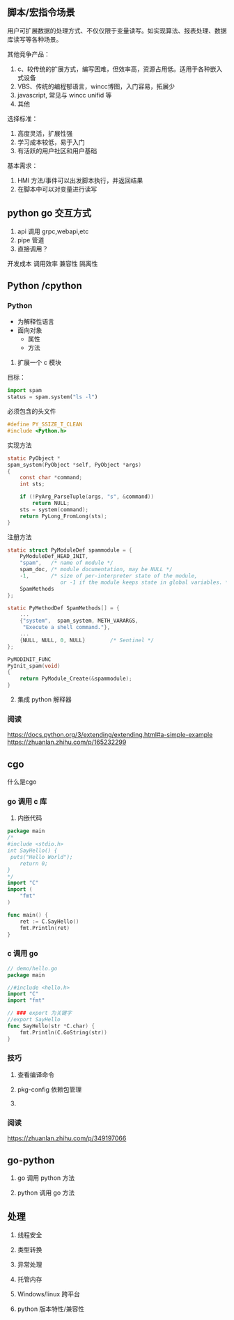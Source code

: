 
## 脚本/宏指令场景

用户可扩展数据的处理方式、不仅仅限于变量读写。如实现算法、报表处理、数据库读写等各种场景。

其他竞争产品：
1. c、较传统的扩展方式，编写困难，但效率高，资源占用低。适用于各种嵌入式设备
2. VBS、传统的编程郁语言，wincc博图，入门容易，拓展少
3. javascript, 常见与 wincc unifid 等
4. 其他

选择标准：
1. 高度灵活，扩展性强
2. 学习成本较低，易于入门
3. 有活跃的用户社区和用户基础

基本需求：
1. HMI 方法/事件可以出发脚本执行，并返回结果
2. 在脚本中可以对变量进行读写


## python go  交互方式

1. api 调用 grpc,webapi,etc
2. pipe 管道
3. 直接调用？


开发成本
调用效率
兼容性
隔离性

## Python /cpython

### Python 

- 为解释性语言
- 面向对象
  - 属性
  - 方法
 


1. 扩展一个 c 模块

目标：

```python
import spam
status = spam.system("ls -l")
```

必须包含的头文件
```c
#define PY_SSIZE_T_CLEAN
#include <Python.h>
```

实现方法
```c
static PyObject *
spam_system(PyObject *self, PyObject *args)
{
    const char *command;
    int sts;

    if (!PyArg_ParseTuple(args, "s", &command))
        return NULL;
    sts = system(command);
    return PyLong_FromLong(sts);
}
```

注册方法

```c
static struct PyModuleDef spammodule = {
    PyModuleDef_HEAD_INIT,
    "spam",   /* name of module */
    spam_doc, /* module documentation, may be NULL */
    -1,       /* size of per-interpreter state of the module,
                 or -1 if the module keeps state in global variables. */
    SpamMethods
};

static PyMethodDef SpamMethods[] = {
    ...
    {"system",  spam_system, METH_VARARGS,
     "Execute a shell command."},
    ...
    {NULL, NULL, 0, NULL}        /* Sentinel */
};

PyMODINIT_FUNC
PyInit_spam(void)
{
    return PyModule_Create(&spammodule);
}

```

2. 集成 python 解释器


### 阅读

https://docs.python.org/3/extending/extending.html#a-simple-example
https://zhuanlan.zhihu.com/p/165232299

## cgo

什么是cgo

### go 调用 c 库

1. 内嵌代码
```go
package main
/*
#include <stdio.h>
int SayHello() {
 puts("Hello World");
    return 0;
}
*/
import "C"
import (
    "fmt"
)

func main() {
    ret := C.SayHello()
    fmt.Println(ret)
}
```


### c 调用 go

```go
// demo/hello.go
package main

//#include <hello.h>
import "C"
import "fmt"

// ### export 为关键字
//export SayHello
func SayHello(str *C.char) {
    fmt.Println(C.GoString(str))
}
```

### 技巧
1. 查看编译命令

2. pkg-config 依赖包管理

3.  

### 阅读

https://zhuanlan.zhihu.com/p/349197066

## go-python

1. go 调用 python 方法

2. python 调用 go 方法



## 处理

1. 线程安全

2. 类型转换

3. 异常处理

4. 托管内存

5. Windows/linux 跨平台

6. python 版本特性/兼容性

